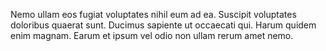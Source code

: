 Nemo ullam eos fugiat voluptates nihil eum ad ea. Suscipit voluptates doloribus quaerat sunt. Ducimus sapiente ut occaecati qui. Harum quidem enim magnam. Earum et ipsum vel odio non ullam rerum amet nemo.